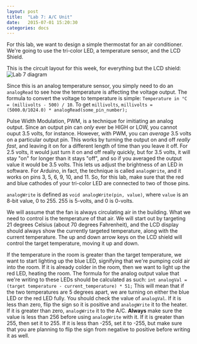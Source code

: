 ```yaml
---
layout: post
title:  "Lab 7: A/C Unit"
date:   2015-07-01 15:20:30
categories: docs
---
```


For this lab, we want to design a simple thermostat for an air conditioner. We're going to use the tri-color LED, a temperature sensor, and the LCD Shield.

This is the circuit layout for this week, for everything but the LCD shield:
![Lab 7 diagram]({{site.url}}/images/lab_7.jpg)

Since this is an analog temperature sensor, you simply need to do an `analogRead` to see how the temperature is affecting the voltage output. The formula to convert the voltage to temperature is simple:  `Temperature in °C = (millivolts - 500) / 10`. To get `millivolts`, `millivolts = (5000.0/1024.0) * analogRead(some_pin_number);`

Pulse Width Modulation, PWM, is a technique for imitiating an analog output. Since an output pin can *only* ever be HIGH or LOW, you cannot ouput 3.5 volts, for instance. However, with PWM, you can *average* 3.5 volts on a particular output pin. This works by turning the output on and off *really fast*, and leaving it on for a different length of time than you leave it off. For 2.5 volts, it would just turn it on and off really quickly, but for 3.5 volts, it will stay "on" for longer than it stays "off", and so if you averaged the output value it would be 3.5 volts. This lets us adjust the brightness of an LED in software. For Arduino, in fact, the technique is called `analogWrite`, and it works on pins 3, 5, 6, 9, 10, and 11. So, for this lab, make sure that the red and blue cathodes of your tri-color LED are connected to two of those pins.

`analogWrite` is defined as `void analogWrite(pin, value)`, where `value` is an 8-bit value, 0 to 255. 255 is 5-volts, and 0 is 0-volts.

We will assume that the fan is always circulating air in the building. What we need to control is the temperature of that air. We will start out by targeting 21 degrees Celsius (about 70 degrees Fahrenheit), and the LCD display should always show the currently targeted temperature, along with the current temperature. The up and down arrow keys on the LCD shield will control the target temperature, moving it up and down.

If the temperature in the room is greater than the target temperature, we want to start lighting up the blue LED, signifying that we're pumping cold air into the room. If it is already colder in the room, then we want to light up the red LED, heating the room. The formula for the analog output value that we're writing to these LEDs should be calculated as such: `int analogVal = (target temperature - current_temperature) * 51;` This will mean that if the two temperatures are 5 degrees apart, we are turning on either the blue LED or the red LED fully. You should check the value of `analogVal`. If it is less than zero, flip the sign so it is positive and `analogWrite` it to the heater. If it is greater than zero, `analogWrite` it to the A/C. **Always** make sure the value is less than 256 before using `analogWrite` with it. If it is greater than 255, then set it to 255. If it is less than -255, set it to -255, but make sure that you are planning to flip the sign from negative to positive before writing it as well.
